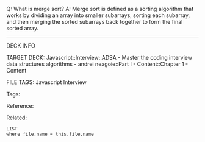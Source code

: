 Q: What is merge sort?
A: Merge sort is defined as a sorting algorithm that works by dividing an array into smaller subarrays, sorting each subarray, and then merging the sorted subarrays back together to form the final sorted array.
<!--ID: 1689972344415-->



---

DECK INFO

TARGET DECK: Javascript::Interview::ADSA - Master the coding interview data structures algorithms - andrei neagoie::Part I - Content::Chapter 1 - Content

FILE TAGS: Javascript Interview

Tags:

Reference:

Related:

```dataview
LIST
where file.name = this.file.name
```

